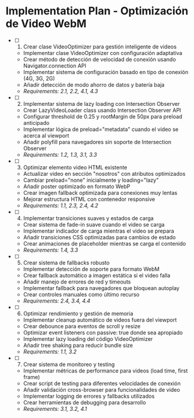 # Implementation Plan - Optimización de Video WebM

- [ ] 1. Crear clase VideoOptimizer para gestión inteligente de videos
  - Implementar clase VideoOptimizer con configuración adaptativa
  - Crear método de detección de velocidad de conexión usando Navigator.connection API
  - Implementar sistema de configuración basado en tipo de conexión (4G, 3G, 2G)
  - Añadir detección de modo ahorro de datos y batería baja
  - _Requirements: 2.1, 2.2, 4.1, 4.3_

- [ ] 2. Implementar sistema de lazy loading con Intersection Observer
  - Crear LazyVideoLoader class usando Intersection Observer API
  - Configurar threshold de 0.25 y rootMargin de 50px para preload anticipado
  - Implementar lógica de preload="metadata" cuando el video se acerca al viewport
  - Añadir polyfill para navegadores sin soporte de Intersection Observer
  - _Requirements: 1.2, 1.3, 3.1, 3.3_

- [ ] 3. Optimizar elemento video HTML existente
  - Actualizar video en sección "nosotros" con atributos optimizados
  - Cambiar preload="none" inicialmente y loading="lazy"
  - Añadir poster optimizado en formato WebP
  - Crear imagen fallback optimizada para conexiones muy lentas
  - Mejorar estructura HTML con contenedor responsive
  - _Requirements: 1.1, 2.3, 2.4, 4.2_

- [ ] 4. Implementar transiciones suaves y estados de carga
  - Crear sistema de fade-in suave cuando el video se carga
  - Implementar indicador de carga mientras el video se prepara
  - Añadir transiciones CSS optimizadas para cambios de estado
  - Crear animaciones de placeholder mientras se carga el contenido
  - _Requirements: 1.4, 3.3_

- [ ] 5. Crear sistema de fallbacks robusto
  - Implementar detección de soporte para formato WebM
  - Crear fallback automático a imagen estática si el video falla
  - Añadir manejo de errores de red y timeouts
  - Implementar fallback para navegadores que bloquean autoplay
  - Crear controles manuales como último recurso
  - _Requirements: 2.4, 3.4, 4.4_

- [ ] 6. Optimizar rendimiento y gestión de memoria
  - Implementar cleanup automático de videos fuera del viewport
  - Crear debounce para eventos de scroll y resize
  - Optimizar event listeners con passive: true donde sea apropiado
  - Implementar lazy loading del código VideoOptimizer
  - Añadir tree shaking para reducir bundle size
  - _Requirements: 1.1, 3.2_

- [ ] 7. Crear sistema de monitoreo y testing
  - Implementar métricas de performance para videos (load time, first frame)
  - Crear script de testing para diferentes velocidades de conexión
  - Añadir validación cross-browser para funcionalidades de video
  - Implementar logging de errores y fallbacks utilizados
  - Crear herramientas de debugging para desarrollo
  - _Requirements: 3.1, 3.2, 4.1_